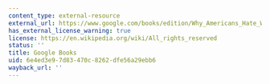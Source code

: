 ```yaml
---
content_type: external-resource
external_url: https://www.google.com/books/edition/Why_Americans_Hate_Welfare/QORW1i6XDKgC?hl=en&gbpv=1
has_external_license_warning: true
license: https://en.wikipedia.org/wiki/All_rights_reserved
status: ''
title: Google Books
uid: 6e4ed3e9-7d83-470c-8262-dfe56a29ebb6
wayback_url: ''
---
```

